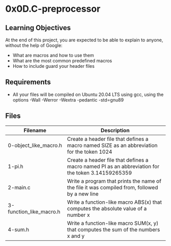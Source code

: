 # 0x0D.C-preprocessor
## Learning Objectives
At the end of this project, you are expected to be able to explain to anyone, without the help of Google:

- What are macros and how to use them
- What are the most common predefined macros
- How to include guard your header files
## Requirements
- All your files will be compiled on Ubuntu 20.04 LTS using gcc, using the options -Wall -Werror -Wextra -pedantic -std=gnu89
## Files
| Filename | Description|
|----------|------------|
| 0-object_like_macro.h | Create a header file that defines a macro named SIZE as an abbreviation for the token 1024 |
| 1-pi.h | Create a header file that defines a macro named PI as an abbreviation for the token 3.14159265359 |
| 2-main.c | Write a program that prints the name of the file it was compiled from, followed by a new line |
| 3-function_like_macro.h | Write a function-like macro ABS(x) that computes the absolute value of a number x |
| 4-sum.h | Write a function-like macro SUM(x, y) that computes the sum of the numbers x and y |
